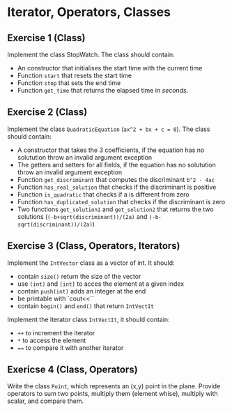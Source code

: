 # Iterator, Operators, Classes

## Exercise 1 (Class)

Implement the class StopWatch. The class should contain:

- An constructor that initialises the start time with the current time
- Function `start` that resets the start time
- Function `stop` that sets the end time
- Function `get_time` that returns the elapsed time in *seconds*.


## Exercise 2 (Class)

Implement the class `QuadraticEquation` (`ax^2 + bx + c = 0`). The class should contain:

- A constructor that takes the 3 coefficients, if the equation has no solutution throw an invalid argument exception
- The getters and setters for all fields, if the equation has no solutution throw an invalid argument exception
- Function `get_discriminant` that computes the discriminant `b^2 - 4ac`
- Function `has_real_solution` that checks if the discriminant is positive
- Function `is_quadratic` that checks if a is different from zero
- Function `has_duplicated_solution` that checks if the discriminant is zero
- Two functions `get_solution1` and `get_solution2` that returns the two solutions (`(-b+sqrt(discriminant))/(2a)` and `(-b-sqrt(discriminant))/(2a)`)



## Exercise 3 (Class, Operators, Iterators)

Implement the `IntVector` class as a vector of int. It should:

- contain `size()` return the size of the vector
- use `(int)` and `[int]` to acces the element at a given index
- contain `push(int)` adds an integer at the end
- be printable with `cout<<``
- contain `begin()` and `end()` that return `IntVectIt`

Implement the iterator class `IntVectIt`, it should contain:

- `++` to increment the iterator
- `*` to access the element
- `==` to compare it with another iterator



## Exericse 4 (Class, Operators)

Write the class `Point`, which represents an (x,y) point in the plane.
Provide operators to sum two points, multiply them (element whise), multiply with scalar, and compare them.


